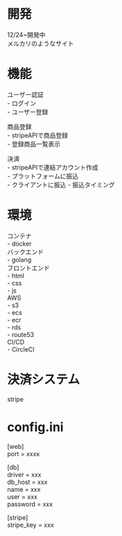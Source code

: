 # 開発
12/24~開発中  
メルカリのようなサイト

# 機能
ユーザー認証  
    - ログイン  
    - ユーザー登録  
  
商品登録  
    - stripeAPIで商品登録  
    - 登録商品一覧表示  

決済  
    - stripeAPIで連結アカウント作成   
    - プラットフォームに振込  
    - クライアントに振込
    - 振込タイミング  
  


# 環境
コンテナ  
    - docker  
バックエンド  
    - golang  
フロントエンド  
    - html  
    - css  
    - js  
AWS  
    - s3  
    - ecs  
    - ecr  
    - rds  
    - route53  
CI/CD  
    - CircleCI  
  
# 決済システム
stripe  
  
# config.ini
  
[web]  
port = xxxx  
  
[db]  
driver = xxx  
db_host = xxx  
name = xxx  
user = xxx  
password = xxx  
  
[stripe]  
stripe_key = xxx  